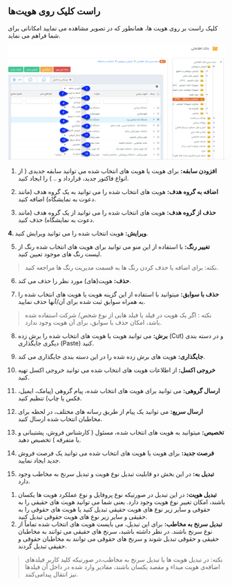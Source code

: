 ##  راست کلیک روی هویت‌ها 



کلیک راست بر روی هویت ها، همانطور که در تصویر مشاهده می نمایید امکاناتی برای شما فراهم می نماید.

![](click-rast-hoviat.png)

1. **افزودن سابقه:** برای هویت یا هویت های انتخاب شده می توانید سابقه جدیدی ( از انواع فاکتور جدید، قرارداد و .. ) را ایجاد کنید.

2. **اضافه به گروه هدف:**  هویت های انتخاب شده را می توانید به یک گروه هدف (مانند دعوت به نمایشگاه) اضافه کنید.

3.  **حذف از گروه هدف:**  هویت های انتخاب شده را می توانید از یک گروه هدف (مانند دعوت به نمایشگاه) حذف کنید.

**4. ویرایش:** هویت انتخاب شده را می توانید ویرایش کنید.

5. **تغییر رنگ:** با استفاده از این منو می توانید برای هویت های انتخاب شده رنگ از لیست رنگ های موجود تعیین کنید.

> نکته: برای اضافه یا حذف کردن رنگ ها به قسمت مدیریت رنگ ها مراجعه کنید.

6. **حذف:** هویت(های) مورد نظر را حذف می کند.

7. **حذف با سوابق:** میتوانید با استفاده از این گزینه هویت یا هویت های انتخاب شده را به همراه سوابق ثبت شده برای آن/آنها حذف نمایید.

> نکته : اگر یک هویت در فیلد یا فیلد هایی از نوع شخص/ شرکت استفاده شده باشد، امکان حذف با سوابق، برای آن هویت وجود ندارد.

8. **برش:** می توانید هویت یا هویت های انتخاب شده را برش زده (Cut) و در دسته بندی دیگری جایگذاری (Paste) کنید.

9. **جایگذاری:** هویت های برش زده شده را در این دسته بندی جایگذاری می کند.

10. **خروجی اکسل:** از اطلاعات هویت های انتخاب شده می توانید خروجی اکسل تهیه کنید.

11. **ارسال گروهی:** می توانید برای هویت های انتخاب شده، پیام گروهی (پیامک، ایمیل، فکس یا چاپ) تنظیم کنید.

12. **ارسال سریع:** می توانید یک پیام از طریق رسانه های مختلف، در لحظه برای مخاطبان انتخاب شده ارسال کنید.

13. **تخصیص:** میتوانید به هویت های انتخاب شده، مسئول ( کارشناس فروش، پشتیبانی و یا متفرقه ) تخصیص دهید.

14. **فرصت جدید:** برای هویت یا هویت های انتخاب شده می توانید یک فرصت فروش جدید ایجاد نمایید.

15. **تبدیل به:** در این بخش دو قابلیت تبدیل نوع هویت و تبدیل سرنخ به مخاطب وجود دارد. 

1)  **تبدیل هویت:** در این تبدیل در صورتیکه نوع پروفایل و نوع عملکرد هویت ها یکسان باشند، امکان تغییر نوع هویت وجود دارد. یعنی شما می توانید هویت های حقیقی را به حقوقی و سایر زیر نوع های هویت حقیقی تبدیل کنید یا هویت های حقوقی را به حقیقی و سایر زیر نوع های هویت حقوقی تبدیل کنید.
2) **تبدیل سرنخ به مخاطب:** برای این تبدیل، می بایست هویت های انتخاب شده تماماً از نوع سرنخ باشند. در نظر داشته باشید، سرنخ های حقیقی می توانند به مخاطبان حقیقی و حقوقی تبدیل شوند و سرنخ های حقوقی می توانند به مخاطبان حقوقی و حقیقی تبدیل گردند.

> نکته: در تبدیل هویت ها یا تبدیل سرنخ به مخاطب،در صورتیکه کلید کاربر فیلد‌های اضافه‌ی هویت مبداء و مقصد یکسان باشند، مقادیر وارد شده در داخل آن فیلد‌ها نیز انتقال پیدامی‌کنند.



